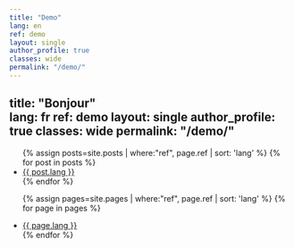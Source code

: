 ```yaml
---
title: "Demo"   
lang: en
ref: demo
layout: single
author_profile: true 
classes: wide
permalink: "/demo/"  
---
```

title: "Bonjour"   
lang: fr
ref: demo
layout: single
author_profile: true 
classes: wide
permalink: "/demo/"  
---

<ul>
{% assign posts=site.posts | where:"ref", page.ref | sort: 'lang' %}
{% for post in posts %}
  <li>
    <a href="{{ post.url }}" class="{{ post.lang }}">{{ post.lang }}</a>
  </li>
{% endfor %}

{% assign pages=site.pages | where:"ref", page.ref | sort: 'lang' %}
{% for page in pages %}
  <li>
    <a href="{{ page.url }}" class="{{ page.lang }}">{{ page.lang }}</a>
  </li>
{% endfor %}
</ul>

